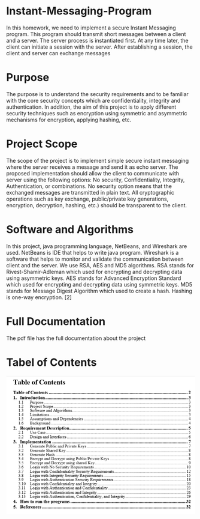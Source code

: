 # Instant-Messaging-Program
In this homework, we need to implement a secure Instant Messaging program. This program should transmit short messages between a client and a server. The server process is instantiated first. At any time later, the client can initiate a session with the server. After establishing a session, the client and server can exchange messages
# Purpose 
The purpose is to understand the security requirements and to be familiar with the core security concepts which are confidentiality, integrity and authentication. In addition, the aim of this project is to apply different security techniques such as encryption using symmetric and asymmetric mechanisms for encryption, applying hashing, etc. 
# Project Scope
The scope of the project is to implement simple secure instant messaging where the server receives a message and send it as echo server. The proposed implementation should allow the client to communicate with server using the following options: No security, Confidentiality, Integrity, Authentication, or combinations. No security option means that the exchanged messages are transmitted in plain text. All cryptographic operations such as key exchange, public/private key generations, encryption, decryption, hashing, etc.) should be transparent to the client.
# Software and Algorithms
In this project, java programming language, NetBeans, and Wireshark are used. NetBeans is IDE that helps to write java program. Wireshark is a software that helps to monitor and validate the communication between client and the server. We use RSA, AES and MD5 algorithms. 
RSA stands for Rivest-Shamir-Adleman which used for encrypting and decrypting data using asymmetric keys. AES stands for Advanced Encryption Standard which used for encrypting and decrypting data using symmetric keys. MD5 stands for Message Digest Algorithm which used to create a hash. Hashing is one-way encryption. [2]

# Full Documentation 
The pdf file has the full documentation about the project

# Tabel of Contents
![Image of Yaktocat](https://raw.githubusercontent.com/qumasi/Instant-Messaging-Program/master/Table%20of%20Contents.PNG?token=AOSWF5WVTCH5LZRIHBEO3D26JM7L4)
